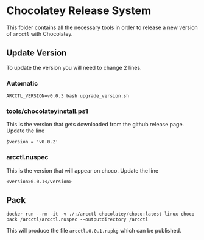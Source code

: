 ﻿# Chocolatey Release System

This folder contains all the necessary tools in order to release a new version of `arcctl` with Chocolatey.

## Update Version
To update the version you will need to change 2 lines.
### Automatic
```
ARCCTL_VERSION=v0.0.3 bash upgrade_version.sh
```
### tools/chocolateyinstall.ps1
This is the version that gets downloaded from the github release page.
Update the line
```
$version = 'v0.0.2'
```
### arcctl.nuspec
This is the version that will appear on choco.
Update the line
```
<version>0.0.1</version>
```

## Pack
```
docker run --rm -it -v ./:/arcctl chocolatey/choco:latest-linux choco pack /arcctl/arcctl.nuspec --outputdirectory /arcctl
```
This will produce the file `arcctl.0.0.1.nupkg` which can be published.
